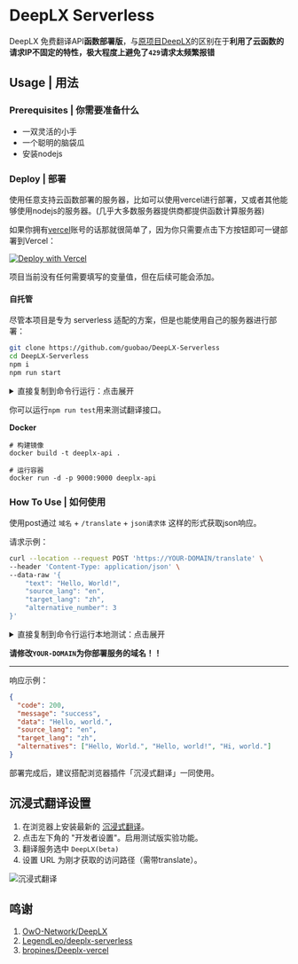 # DeepLX Serverless

DeepLX 免费翻译API**函数部署版**，与[原项目DeepLX](https://github.com/OwO-Network/DeepLX)的区别在于**利用了云函数的请求IP不固定的特性，极大程度上避免了`429`请求太频繁报错**

## Usage | 用法

### Prerequisites | 你需要准备什么

- 一双灵活的小手
- 一个聪明的脑袋瓜
- 安装nodejs

### Deploy | 部署

使用任意支持云函数部署的服务器，比如可以使用vercel进行部署，又或者其他能够使用nodejs的服务器。(几乎大多数服务器提供商都提供函数计算服务器)

如果你拥有[vercel](https://vercel.com)账号的话那就很简单了，因为你只需要点击下方按钮即可一键部署到Vercel：

[![Deploy with Vercel](https://vercel.com/button)](https://vercel.com/new/clone?repository-url=https%3A%2F%2Fgithub.com%2Fguobao2333%2FDeepLX-Serverless%2Ftree%2Fmain)

项目当前没有任何需要填写的变量值，但在后续可能会添加。

#### 自托管

尽管本项目是专为 serverless 适配的方案，但是也能使用自己的服务器进行部署：

```bash
git clone https://github.com/guobao/DeepLX-Serverless
cd DeepLX-Serverless
npm i
npm run start
```

<details>
<summary>直接复制到命令行运行：点击展开</summary>

```bash
git clone https://github.com/guobao/DeepLX-Serverless && cd DeepLX-Serverless && npm i && npm run start
```
</details>

你可以运行`npm run test`用来测试翻译接口。

**Docker**
```
# 构建镜像
docker build -t deeplx-api .

# 运行容器
docker run -d -p 9000:9000 deeplx-api
```

### How To Use | 如何使用

使用post通过 `域名` + `/translate` + `json请求体` 这样的形式获取json响应。

请求示例：

```bash
curl --location --request POST 'https://YOUR-DOMAIN/translate' \
--header 'Content-Type: application/json' \
--data-raw '{
    "text": "Hello, World!",
    "source_lang": "en",
    "target_lang": "zh",
    "alternative_number": 3
}'
```

<details>
<summary>直接复制到命令行运行本地测试：点击展开</summary>

```bash
curl --location 'http://localhost:9000/translate' --header 'Content-Type: application/json' --data '{"text": "你好，世界！", "source_lang": "zh", "target_lang": "en", "alternative_number": 3}'
```
</details>

**请修改`YOUR-DOMAIN`为你部署服务的域名！！**

-----------------

响应示例：

```json
{
  "code": 200,
  "message": "success",
  "data": "Hello, world.",
  "source_lang": "en",
  "target_lang": "zh",
  "alternatives": ["Hello, World.", "Hello, world!", "Hi, world."]
}
```

部署完成后，建议搭配浏览器插件「沉浸式翻译」一同使用。

## 沉浸式翻译设置

1. 在浏览器上安装最新的 [沉浸式翻译](https://github.com/immersive-translate/immersive-translate/releases)。
2. 点击左下角的 "开发者设置"。启用测试版实验功能。
3. 翻译服务选中 `DeepLX(beta)`
3. 设置 URL 为刚才获取的访问路径（需带translate）。

![沉浸式翻译](https://github.com/LegendLeo/deeplx-serverless/assets/25115173/d3affe2b-9e99-4d5c-bc8c-cd67e70d0368)

## 鸣谢
1. [OwO-Network/DeepLX](https://github.com/OwO-Network/DeepLX)
2. [LegendLeo/deeplx-serverless](https://github.com/LegendLeo/deeplx-serverless)
3. [bropines/Deeplx-vercel](https://github.com/bropines/Deeplx-vercel)

